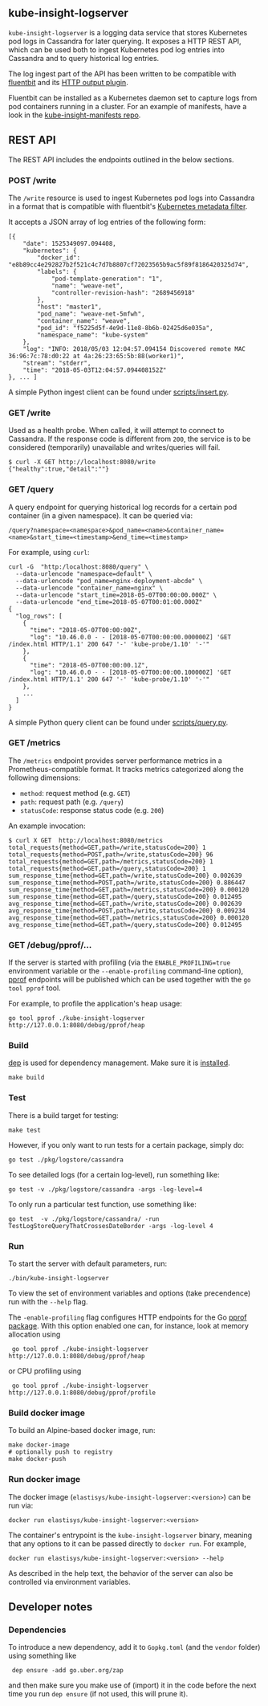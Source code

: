 ## kube-insight-logserver
`kube-insight-logserver` is a logging data service that stores Kubernetes pod
logs in Cassandra for later querying. It exposes a HTTP REST API, which can be
used both to ingest Kubernetes pod log entries into Cassandra and to query
historical log entries.

The log ingest part of the API has been written to be compatible with
[fluentbit](https://fluentbit.io/) and its [HTTP output
plugin](https://fluentbit.io/documentation/current/output/http.html).

Fluentbit can be installed as a Kubernetes daemon set to capture logs from
pod containers running in a cluster. For an example of manifests, have a look in
the [kube-insight-manifests
repo](https://github.com/elastisys/kube-insight-manifests/tree/master/logging/).



## REST API
The REST API includes the endpoints outlined in the below sections.


### POST /write

The `/write` resource is used to ingest Kubernetes pod logs into Cassandra in a
format that  is compatible with fluentbit's [Kubernetes metadata
filter](https://fluentbit.io/documentation/current/filter/kubernetes.html).

It accepts a JSON array of log entries of the following form:

    [{
        "date": 1525349097.094408,
        "kubernetes": {
            "docker_id": "e8b89cc4e292827b2f521c4c7d7b8807cf72023565b9ac5f89f8186420325d74",
            "labels": {
                "pod-template-generation": "1",
                "name": "weave-net",
                "controller-revision-hash": "2689456918"
            },
            "host": "master1",
            "pod_name": "weave-net-5mfwh",
            "container_name": "weave",
            "pod_id": "f5225d5f-4e9d-11e8-8b6b-02425d6e035a",
            "namespace_name": "kube-system"
        },
        "log": "INFO: 2018/05/03 12:04:57.094154 Discovered remote MAC 36:96:7c:78:d0:22 at 4a:26:23:65:5b:88(worker1)",
        "stream": "stderr",
        "time": "2018-05-03T12:04:57.094408152Z"
    }, ... ]

A simple Python ingest client can be found under
[scripts/insert.py](scripts/insert.py).



### GET /write
Used as a health probe. When called, it will attempt to connect to Cassandra.
If the response code is different from `200`, the service is to be considered
(temporarily) unavailable and writes/queries will fail.

    $ curl -X GET http://localhost:8080/write
    {"healthy":true,"detail":""}




### GET /query
A query endpoint for querying historical log records for a certain pod container
(in a given namespace). It can be queried via:

    /query?namespace=<namespace>&pod_name=<name>&container_name=<name>&start_time=<timestamp>&end_time=<timestamp>

For example, using `curl`:

    curl -G  "http:/localhost:8080/query" \
      --data-urlencode "namespace=default" \
      --data-urlencode "pod_name=nginx-deployment-abcde" \
      --data-urlencode "container_name=nginx" \
      --data-urlencode "start_time=2018-05-07T00:00:00.000Z" \
      --data-urlencode "end_time=2018-05-07T00:01:00.000Z"
    {
      "log_rows": [
        {
          "time": "2018-05-07T00:00:00Z",
          "log": "10.46.0.0 - - [2018-05-07T00:00:00.000000Z] 'GET /index.html HTTP/1.1' 200 647 '-' 'kube-probe/1.10' '-'"
        },
        {
          "time": "2018-05-07T00:00:00.1Z",
          "log": "10.46.0.0 - - [2018-05-07T00:00:00.100000Z] 'GET /index.html HTTP/1.1' 200 647 '-' 'kube-probe/1.10' '-'"
        },
        ...
      ]
    }

A simple Python query client can be found under
[scripts/query.py](scripts/query.py).



### GET /metrics
The `/metrics` endpoint provides server performance metrics in a
Prometheus-compatible format. It tracks metrics categorized along the following
dimensions:

- `method`: request method (e.g. `GET`)
- `path`: request path (e.g. `/query`)
- `statusCode`: response status code (e.g. `200`)

An example invocation:


    $ curl X GET  http://localhost:8080/metrics
    total_requests{method=GET,path=/write,statusCode=200} 1
    total_requests{method=POST,path=/write,statusCode=200} 96
    total_requests{method=GET,path=/metrics,statusCode=200} 1
    total_requests{method=GET,path=/query,statusCode=200} 1
    sum_response_time{method=GET,path=/write,statusCode=200} 0.002639
    sum_response_time{method=POST,path=/write,statusCode=200} 0.886447
    sum_response_time{method=GET,path=/metrics,statusCode=200} 0.000120
    sum_response_time{method=GET,path=/query,statusCode=200} 0.012495
    avg_response_time{method=GET,path=/write,statusCode=200} 0.002639
    avg_response_time{method=POST,path=/write,statusCode=200} 0.009234
    avg_response_time{method=GET,path=/metrics,statusCode=200} 0.000120
    avg_response_time{method=GET,path=/query,statusCode=200} 0.012495



### GET /debug/pprof/...
If the server is started with profiling (via the `ENABLE_PROFILING=true`
environment variable or the `--enable-profiling` command-line option),
[pprof](https://golang.org/pkg/net/http/pprof/) endpoints will be published
which can be used together with the `go tool pprof` tool.

For example, to profile the application's heap usage:

    go tool pprof ./kube-insight-logserver http://127.0.0.1:8080/debug/pprof/heap



### Build
[dep](https://github.com/golang/dep) is used for dependency management.
Make sure it is [installed](https://github.com/golang/dep/releases).

    make build


### Test
There is a build target for testing:

    make test

However, if you only want to run tests for a certain package, simply do:

    go test ./pkg/logstore/cassandra

To see detailed logs (for a certain log-level), run something like:

    go test -v ./pkg/logstore/cassandra -args -log-level=4

To only run a particular test function, use something like:

    go test  -v ./pkg/logstore/cassandra/ -run TestLogStoreQueryThatCrossesDateBorder -args -log-level 4



### Run
To start the server with default parameters, run:

    ./bin/kube-insight-logserver

To view the set of environment variables and options (take precendence)
run with the `--help` flag.

The `-enable-profiling` flag configures HTTP endpoints for the Go
[pprof package](https://golang.org/pkg/net/http/pprof/). With this option
enabled one can, for instance, look at memory allocation using

     go tool pprof ./kube-insight-logserver http://127.0.0.1:8080/debug/pprof/heap

or CPU profiling using

     go tool pprof ./kube-insight-logserver http://127.0.0.1:8080/debug/pprof/profile



### Build docker image
To build an Alpine-based docker image, run:

    make docker-image
    # optionally push to registry
    make docker-push


### Run docker image
The docker image (`elastisys/kube-insight-logserver:<version>`)
can be run via:

    docker run elastisys/kube-insight-logserver:<version>

The container's entrypoint is the `kube-insight-logserver` binary, meaning that
any options to it can be passed directly to `docker run`. For example,

    docker run elastisys/kube-insight-logserver:<version> --help

As described in the help text, the behavior of the server can also be controlled
via environment variables.



## Developer notes

### Dependencies
To introduce a new dependency, add it to `Gopkg.toml` (and the `vendor`
folder) using something like

     dep ensure -add go.uber.org/zap

and then make sure you make use of (import) it in the code before the next time
you run `dep ensure` (if not used, this will prune it).
